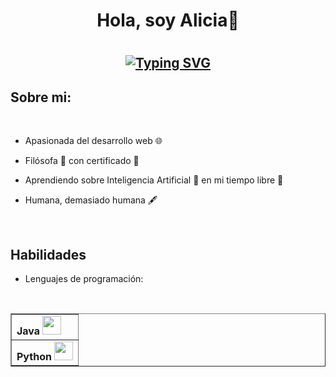 <h1 align="center"> <b>Hola, soy Alicia👋</b><h1>
  <!--https://readme-typing-svg.herokuapp.com/demo/ -->
<h2 align="center">
  
[![Typing SVG](https://readme-typing-svg.herokuapp.com?font=Fira+Code&weight=500&pause=1000&color=33E8F7&background=3CFF4C00&center=true&vCenter=true&width=435&lines=Bienvenido+a+mi+perfil+de+GitHub+%F0%9F%98%8A;Soy+estudiante+de+DAW+%F0%9F%A4%93;Investigo+sobre+desarrollo+web+%F0%9F%92%BB)](https://git.io/typing-svg)

</h2>

## Sobre mi: 

<br>

- Apasionada del desarrollo web 🌐
- Filósofa 🧠 con certificado 📃
- Aprendiendo sobre Inteligencia Artificial 🤖 en mi tiempo libre 🌴
- Humana, demasiado humana 🖋️

  <br>

## Habilidades

  - Lenguajes de programación:
<br>

<div style="text-align: center">
    <table border="1">
        <tr>
            <td><b>Java<b> <img src="https://www.manualweb.net/img/logos/java.png" width="30px"> </img>
</td>
        </tr>
       <tr>
            <td><b>Python<b> <img src= "https://upload.wikimedia.org/wikipedia/commons/c/c3/Python-logo-notext.svg" width="30px"></td>
        </tr>
    </table>
</div>







 

